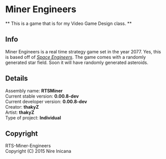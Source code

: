 # Miner Engineers

** This is a game that is for my Video Game Design class. **

## Info
Miner Engineers is a real time strategy game set in the year 2077. Yes, this is based off of [*Space Engineers*](http://www.spaceengineersgame.com/). The game comes with a randomly generated star field. Soon it will have randomly generated asteroids.

## Details
Assembly name: **RTSMiner**   
Current stable version: **0.00.8-dev**   
Current developer version: **0.00.8-dev**   
Creator: **thakyZ**   
Artist: **thakyZ**   
Type of project: **Individual**   

## Copyright
RTS-Miner-Engineers   
Copyright (C) 2015 Nire Inicana
